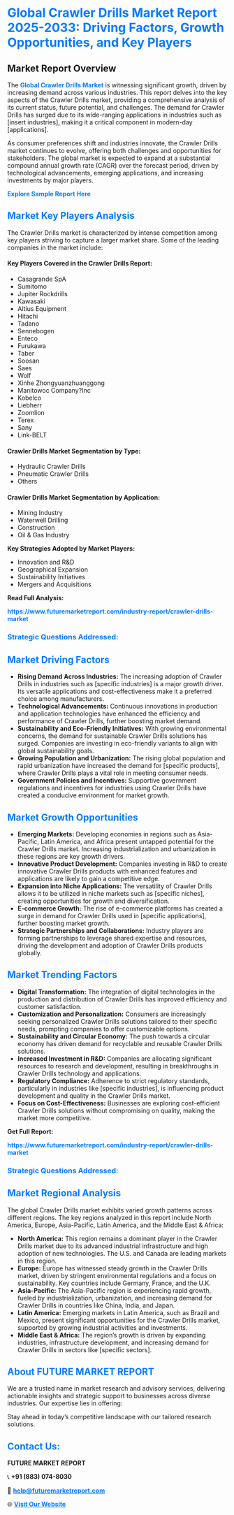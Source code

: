 <h1 style="color: #007BFF;">Global Crawler Drills Market Report 2025-2033: Driving Factors, Growth Opportunities, and Key Players</h1>

<section id="overview">
<h2>Market Report Overview</h2>
<p>The <a href="https://www.futuremarketreport.com/industry-report/crawler-drills-market" style="color: #007BFF; text-decoration: none;"><strong>Global Crawler Drills Market</strong></a> is witnessing significant growth, driven by increasing demand across various industries. This report delves into the key aspects of the Crawler Drills market, providing a comprehensive analysis of its current status, future potential, and challenges. The demand for Crawler Drills has surged due to its wide-ranging applications in industries such as [insert industries], making it a critical component in modern-day [applications].</p>
<p>As consumer preferences shift and industries innovate, the Crawler Drills market continues to evolve, offering both challenges and opportunities for stakeholders. The global market is expected to expand at a substantial compound annual growth rate (CAGR) over the forecast period, driven by technological advancements, emerging applications, and increasing investments by major players.</p>
</section>

<section id="overview">
<p><a href="https://www.futuremarketreport.com/request-sample/reportId=29056" style="color: #007BFF; text-decoration: none;"><strong>Explore Sample Report Here</strong></a></p>
</section>

<section id="key-players">
<h2 style="color: #007BFF;">Market Key Players Analysis</h2>
<p>The Crawler Drills market is characterized by intense competition among key players striving to capture a larger market share. Some of the leading companies in the market include:</p>
<h4>Key Players Covered in the Crawler Drills Report:</h4>
<ul><li>Casagrande SpA</li><li>Sumitomo</li><li>Jupiter Rockdrills</li><li>Kawasaki</li><li>Altius Equipment</li><li>Hitachi</li><li>Tadano</li><li>Sennebogen</li><li>Enteco</li><li>Furukawa</li><li>Taber</li><li>Soosan</li><li>Saes</li><li>Wolf</li><li>Xinhe Zhongyuanzhuanggong</li><li>Manitowoc Company?Inc</li><li>Kobelco</li><li>Liebherr</li><li>Zoomlion</li><li>Terex</li><li>Sany</li><li>Link-BELT</li></ul>
<h4>Crawler Drills Market Segmentation by Type:</h4>
<ul><li>Hydraulic Crawler Drills</li><li>Pneumatic Crawler Drills</li><li>Others</li></ul>

<h4>Crawler Drills Market Segmentation by Application:</h4>
<ul><li>Mining Industry</li><li>Waterwell Drilling</li><li>Construction</li><li>Oil &amp; Gas Industry</li></ul>
<p><strong>Key Strategies Adopted by Market Players:</strong></p>
<ul>
<li>Innovation and R&D</li>
<li>Geographical Expansion</li>
<li>Sustainability Initiatives</li>
<li>Mergers and Acquisitions</li>
</ul>
</section>

<section>
<p><strong>Read Full Analysis: </strong></p><a href="https://www.futuremarketreport.com/industry-report/crawler-drills-market" style="color: #007BFF; text-decoration: none;"><strong>https://www.futuremarketreport.com/industry-report/crawler-drills-market</strong></a>
<h3 style="color: #007BFF;">Strategic Questions Addressed:</h3>
</section>

<section id="driving-factors">
<h2 style="color: #007BFF;">Market Driving Factors</h2>
<ul>
<li><strong>Rising Demand Across Industries:</strong> The increasing adoption of Crawler Drills in industries such as [specific industries] is a major growth driver. Its versatile applications and cost-effectiveness make it a preferred choice among manufacturers.</li>
<li><strong>Technological Advancements:</strong> Continuous innovations in production and application technologies have enhanced the efficiency and performance of Crawler Drills, further boosting market demand.</li>
<li><strong>Sustainability and Eco-Friendly Initiatives:</strong> With growing environmental concerns, the demand for sustainable Crawler Drills solutions has surged. Companies are investing in eco-friendly variants to align with global sustainability goals.</li>
<li><strong>Growing Population and Urbanization:</strong> The rising global population and rapid urbanization have increased the demand for [specific products], where Crawler Drills plays a vital role in meeting consumer needs.</li>
<li><strong>Government Policies and Incentives:</strong> Supportive government regulations and incentives for industries using Crawler Drills have created a conducive environment for market growth.</li>
</ul>
</section>

<section id="growth-opportunities">
<h2 style="color: #007BFF;">Market Growth Opportunities</h2>
<ul>
<li><strong>Emerging Markets:</strong> Developing economies in regions such as Asia-Pacific, Latin America, and Africa present untapped potential for the Crawler Drills market. Increasing industrialization and urbanization in these regions are key growth drivers.</li>
<li><strong>Innovative Product Development:</strong> Companies investing in R&D to create innovative Crawler Drills products with enhanced features and applications are likely to gain a competitive edge.</li>
<li><strong>Expansion into Niche Applications:</strong> The versatility of Crawler Drills allows it to be utilized in niche markets such as [specific niches], creating opportunities for growth and diversification.</li>
<li><strong>E-commerce Growth:</strong> The rise of e-commerce platforms has created a surge in demand for Crawler Drills used in [specific applications], further boosting market growth.</li>
<li><strong>Strategic Partnerships and Collaborations:</strong> Industry players are forming partnerships to leverage shared expertise and resources, driving the development and adoption of Crawler Drills products globally.</li>
</ul>
</section>

<section id="trending-factors">
<h2 style="color: #007BFF;">Market Trending Factors</h2>
<ul>
<li><strong>Digital Transformation:</strong> The integration of digital technologies in the production and distribution of Crawler Drills has improved efficiency and customer satisfaction.</li>
<li><strong>Customization and Personalization:</strong> Consumers are increasingly seeking personalized Crawler Drills solutions tailored to their specific needs, prompting companies to offer customizable options.</li>
<li><strong>Sustainability and Circular Economy:</strong> The push towards a circular economy has driven demand for recyclable and reusable Crawler Drills solutions.</li>
<li><strong>Increased Investment in R&D:</strong> Companies are allocating significant resources to research and development, resulting in breakthroughs in Crawler Drills technology and applications.</li>
<li><strong>Regulatory Compliance:</strong> Adherence to strict regulatory standards, particularly in industries like [specific industries], is influencing product development and quality in the Crawler Drills market.</li>
<li><strong>Focus on Cost-Effectiveness:</strong> Businesses are exploring cost-efficient Crawler Drills solutions without compromising on quality, making the market more competitive.</li>
</ul>
</section>

<section>
<p><strong>Get Full Report: </strong></p><a href="https://www.futuremarketreport.com/industry-report/crawler-drills-market" style="color: #007BFF; text-decoration: none;"><strong>https://www.futuremarketreport.com/industry-report/crawler-drills-market</strong></a>
<h3 style="color: #007BFF;">Strategic Questions Addressed:</h3>
</section>


<section id="regional-analysis">
<h2 style="color: #007BFF;">Market Regional Analysis</h2>
<p>The global Crawler Drills market exhibits varied growth patterns across different regions. The key regions analyzed in this report include North America, Europe, Asia-Pacific, Latin America, and the Middle East & Africa:</p>
<ul>
<li><strong>North America:</strong> This region remains a dominant player in the Crawler Drills market due to its advanced industrial infrastructure and high adoption of new technologies. The U.S. and Canada are leading markets in this region.</li>
<li><strong>Europe:</strong> Europe has witnessed steady growth in the Crawler Drills market, driven by stringent environmental regulations and a focus on sustainability. Key countries include Germany, France, and the U.K.</li>
<li><strong>Asia-Pacific:</strong> The Asia-Pacific region is experiencing rapid growth, fueled by industrialization, urbanization, and increasing demand for Crawler Drills in countries like China, India, and Japan.</li>
<li><strong>Latin America:</strong> Emerging markets in Latin America, such as Brazil and Mexico, present significant opportunities for the Crawler Drills market, supported by growing industrial activities and investments.</li>
<li><strong>Middle East & Africa:</strong> The region’s growth is driven by expanding industries, infrastructure development, and increasing demand for Crawler Drills in sectors like [specific sectors].</li>
</ul>
</section>

<footer>
<h2 style="color: #007BFF;">About FUTURE MARKET REPORT</h2>
<p>We are a trusted name in market research and advisory services, delivering actionable insights and strategic support to businesses across diverse industries. Our expertise lies in offering:</p>

<p>Stay ahead in today’s competitive landscape with our tailored research solutions.</p>

<h2 style="color: #007BFF;">Contact Us:</h2>
<p><strong>FUTURE MARKET REPORT</strong></p>
<p>📞 <strong>+91 (883) 074-8030</strong></p>
<p>📧 <strong><a href="mailto:help@futuremarketreport.com" style="color: #007BFF;">help@futuremarketreport.com</a></strong></p>
<p>🌐 <strong><a href="https://www.futuremarketreport.com/" style="color: #007BFF;">Visit Our Website</a></strong></p>
</footer>